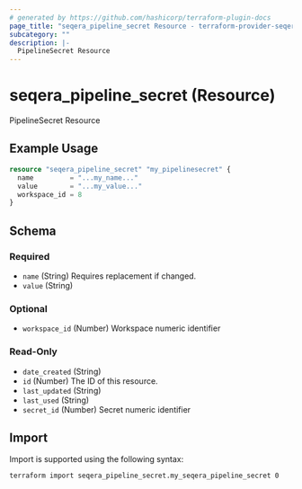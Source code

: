 ```yaml
---
# generated by https://github.com/hashicorp/terraform-plugin-docs
page_title: "seqera_pipeline_secret Resource - terraform-provider-seqera"
subcategory: ""
description: |-
  PipelineSecret Resource
---
```


# seqera_pipeline_secret (Resource)

PipelineSecret Resource

## Example Usage

```terraform
resource "seqera_pipeline_secret" "my_pipelinesecret" {
  name         = "...my_name..."
  value        = "...my_value..."
  workspace_id = 8
}
```

<!-- schema generated by tfplugindocs -->
## Schema

### Required

- `name` (String) Requires replacement if changed.
- `value` (String)

### Optional

- `workspace_id` (Number) Workspace numeric identifier

### Read-Only

- `date_created` (String)
- `id` (Number) The ID of this resource.
- `last_updated` (String)
- `last_used` (String)
- `secret_id` (Number) Secret numeric identifier

## Import

Import is supported using the following syntax:

```shell
terraform import seqera_pipeline_secret.my_seqera_pipeline_secret 0
```
